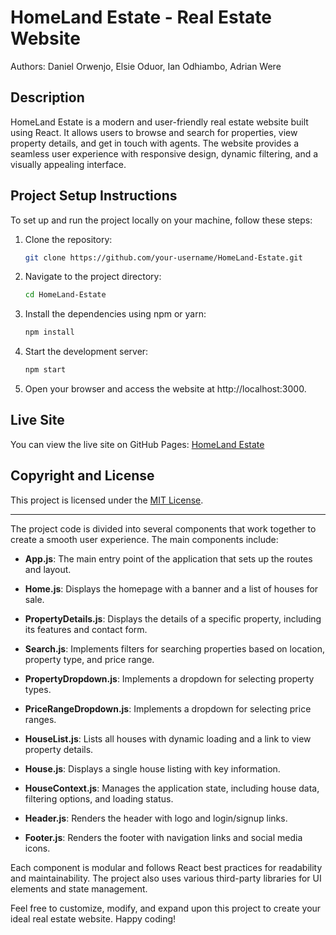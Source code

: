 
# HomeLand Estate - Real Estate Website
Authors: Daniel Orwenjo, Elsie Oduor, Ian Odhiambo, Adrian Were

## Description
HomeLand Estate is a modern and user-friendly real estate website built using React. It allows users to browse and search for properties, view property details, and get in touch with agents. The website provides a seamless user experience with responsive design, dynamic filtering, and a visually appealing interface.

## Project Setup Instructions
To set up and run the project locally on your machine, follow these steps:

1. Clone the repository:
   ```bash
   git clone https://github.com/your-username/HomeLand-Estate.git
   ```
2. Navigate to the project directory:
   ```bash
   cd HomeLand-Estate
   ```
3. Install the dependencies using npm or yarn:
   ```bash
   npm install

   ```
4. Start the development server:
   ```bash
   npm start

   ```
5. Open your browser and access the website at http://localhost:3000.

## Live Site
You can view the live site on GitHub Pages: [HomeLand Estate](https://github.com/manlikeganga19/HomeLand-Estate)

## Copyright and License
This project is licensed under the [MIT License](LICENSE.md).

---

The project code is divided into several components that work together to create a smooth user experience. The main components include:

- **App.js**: The main entry point of the application that sets up the routes and layout.

- **Home.js**: Displays the homepage with a banner and a list of houses for sale.

- **PropertyDetails.js**: Displays the details of a specific property, including its features and contact form.

- **Search.js**: Implements filters for searching properties based on location, property type, and price range.

- **PropertyDropdown.js**: Implements a dropdown for selecting property types.

- **PriceRangeDropdown.js**: Implements a dropdown for selecting price ranges.

- **HouseList.js**: Lists all houses with dynamic loading and a link to view property details.

- **House.js**: Displays a single house listing with key information.

- **HouseContext.js**: Manages the application state, including house data, filtering options, and loading status.

- **Header.js**: Renders the header with logo and login/signup links.

- **Footer.js**: Renders the footer with navigation links and social media icons.

Each component is modular and follows React best practices for readability and maintainability. The project also uses various third-party libraries for UI elements and state management.

Feel free to customize, modify, and expand upon this project to create your ideal real estate website. Happy coding!